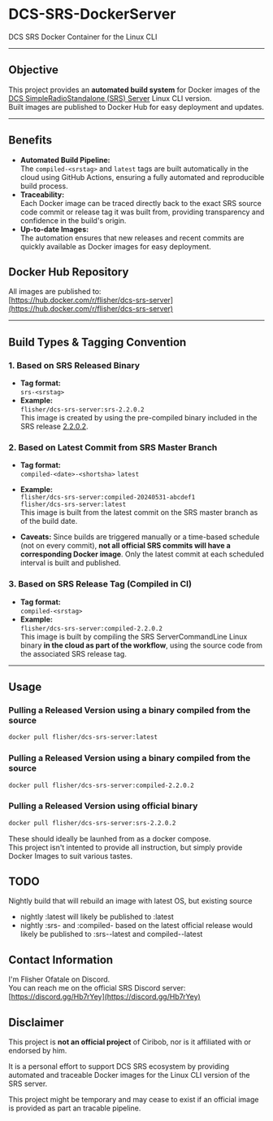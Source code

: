 # DCS-SRS-DockerServer

DCS SRS Docker Container for the Linux CLI

---

## Objective

This project provides an **automated build system** for Docker images of the [DCS SimpleRadioStandalone (SRS) Server](https://github.com/ciribob/DCS-SimpleRadioStandalone) Linux CLI version.  
Built images are published to Docker Hub for easy deployment and updates.

---

## Benefits

- **Automated Build Pipeline:**  
  The `compiled-<srstag>` and `latest` tags are built automatically in the cloud using GitHub Actions, ensuring a fully automated and reproducible build process.
- **Traceability:**  
  Each Docker image can be traced directly back to the exact SRS source code commit or release tag it was built from, providing transparency and confidence in the build's origin.
- **Up-to-date Images:**  
  The automation ensures that new releases and recent commits are quickly available as Docker images for easy deployment.


## Docker Hub Repository

All images are published to:  
[https://hub.docker.com/r/flisher/dcs-srs-server](https://hub.docker.com/r/flisher/dcs-srs-server)

---

## Build Types & Tagging Convention

### 1. Based on SRS Released Binary

- **Tag format:**  
  `srs-<srstag>`
- **Example:**  
  `flisher/dcs-srs-server:srs-2.2.0.2`  
  This image is created by using the pre-compiled binary  included in the SRS release [2.2.0.2](https://github.com/ciribob/DCS-SimpleRadioStandalone/releases/tag/2.2.0.2).

### 2. Based on Latest Commit from SRS Master Branch

- **Tag format:**  
  `compiled-<date>-<shortsha>`
  `latest`
- **Example:**  
  `flisher/dcs-srs-server:compiled-20240531-abcdef1`  
  `flisher/dcs-srs-server:latest`  
  This image is built from the latest commit on the SRS master branch as of the build date.

-  **Caveats:**
  Since builds are triggered manually or a time-based schedule (not on every commit), **not all official SRS commits will have a corresponding Docker image**. Only the latest commit at each scheduled interval is built and published.

### 3. Based on SRS Release Tag (Compiled in CI)

- **Tag format:**  
  `compiled-<srstag>`
- **Example:**  
  `flisher/dcs-srs-server:compiled-2.2.0.2`  
  This image is built by compiling the SRS ServerCommandLine Linux binary **in the cloud as part of the workflow**, using the source code from the associated SRS release tag.

---

## Usage

### Pulling a Released Version using a binary compiled from the source

```sh
docker pull flisher/dcs-srs-server:latest
```

### Pulling a Released Version using a binary compiled from the source

```sh
docker pull flisher/dcs-srs-server:compiled-2.2.0.2
```

### Pulling a Released Version using official binary

```sh
docker pull flisher/dcs-srs-server:srs-2.2.0.2
```
These should ideally be launhed from as a docker compose.  
This project isn't intented to provide all instruction, but simply provide Docker Images to suit various tastes.

## TODO
Nightly build that will rebuild an image with latest OS, but existing source
* nightly :latest will likely be published to :latest
* nightly :srs- and :compiled- based on the latest official release would likely be published to :srs-<tag>-latest and compiled-<tag>-latest

## Contact Information
I'm Flisher Ofatale on Discord.  
You can reach me on the official SRS Discord server: [https://discord.gg/Hb7rYey](https://discord.gg/Hb7rYey)

## Disclaimer
This project is **not an official project** of Ciribob, nor is it affiliated with or endorsed by him.

It is a personal effort to support DCS SRS ecosystem by providing automated and traceable Docker images for the Linux CLI version of the SRS server.

This project might be temporary and may cease to exist if an official image is provided as part an tracable pipeline.